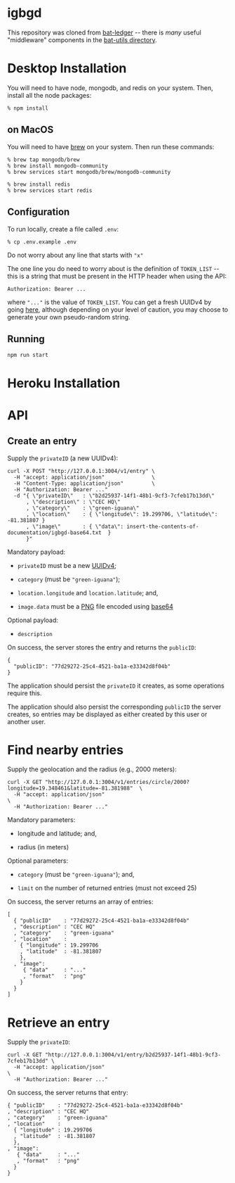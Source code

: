 # igbgd
This repository was cloned from [bat-ledger](https://github.com/brave-intl/bat-ledger) --
there is *many* useful "middleware" components in the [bat-utils directory](tree/master/bat-utils).

# Desktop Installation
You will need to have node, mongodb, and redis on your system.
Then, install all the node packages:

    % npm install

## on MacOS
You will need to have [brew](https://brew.sh/) on your system.
Then run these commands:

    % brew tap mongodb/brew
    % brew install mongodb-community
    % brew services start mongodb/brew/mongodb-community

    % brew install redis
    % brew services start redis

## Configuration
To run locally, create a file called `.env`:

    % cp .env.example .env

Do not worry about any line that starts with `"x"`

The one line you do need to worry about is the definition of `TOKEN_LIST` --
this is a string that must be present in the HTTP header when using the API:

    Authorization: Bearer ...
    
where `"..."` is the value of `TOKEN_LIST`.
You can get a fresh UUIDv4 by going [here](https://www.uuidgenerator.net/),
although depending on your level of caution,
you may choose to generate your own pseudo-random string.

## Running

    npm run start

# Heroku Installation

# API

## Create an entry

Supply the `privateID` (a new UUIDv4):

    curl -X POST "http://127.0.0.1:3004/v1/entry" \
      -H "accept: application/json"               \
      -H "Content-Type: application/json"         \
      -H "Authorization: Bearer ..."
      -d "{ \"privateID\"   : \"b2d25937-14f1-48b1-9cf3-7cfeb17b13dd\"
          , \"description\" : \"CEC HQ\"
          , \"category\"    : \"green-iguana\"
          , \"location\"    : { \"longitude\": 19.299706, \"latitude\": -81.381807 }
          , \"image\"       : { \"data\": insert-the-contents-of-documentation/igbgd-base64.txt  }
          }"

Mandatory payload:

- `privateID` must be a new [UUIDv4](https://en.wikipedia.org/wiki/Universally_unique_identifier#Version_4_(random));

- `category` (must be `"green-iguana"`);

- `location.longitude` and  `location.latitude`; and,

- `image.data` must be a [PNG](https://en.wikipedia.org/wiki/Portable_Network_Graphics) file encoded using
[base64](https://en.wikipedia.org/wiki/Base64)


Optional payload:

- `description`

On success,
the server stores the entry and returns the `publicID`:

    {
      "publicID": "77d29272-25c4-4521-ba1a-e33342d8f04b"
    }

The application should persist the `privateID` it creates,
as some operations require this.

The application should also persist the corresponding `publicID` the server creates,
so entries may be displayed as either created by this user or another user.

# Find nearby entries

Supply the geolocation and the radius (e.g., 2000 meters):

    curl -X GET "http://127.0.0.1:3004/v1/entries/circle/2000?longitude=19.348461&latitude=-81.381988"  \
      -H "accept: application/json"                                                                     \
      -H "Authorization: Bearer ..."

Mandatory parameters:

- longitude and latitude; and,

- radius (in meters)

Optional parameters:

- `category` (must be `"green-iguana"`); and,

- `limit` on the number of returned entries (must not exceed 25)

On success,
the server returns an array of entries:

    [
      { "publicID"    : "77d29272-25c4-4521-ba1a-e33342d8f04b"
      , "description" : "CEC HQ"
      , "category"    : "green-iguana"
      , "location"    :
        { "longitude" : 19.299706
        , "latitude"  : -81.381807
        },
      , "image":
         { "data"     : "..."
         , "format"   : "png"
        }
      }
    ]

# Retrieve an entry

Supply the `privateID`:

    curl -X GET "http://127.0.0.1:3004/v1/entry/b2d25937-14f1-48b1-9cf3-7cfeb17b13dd" \
      -H "accept: application/json"                                                   \
      -H "Authorization: Bearer ..."

On success,
the server returns that entry:

    { "publicID"    : "77d29272-25c4-4521-ba1a-e33342d8f04b"
    , "description" : "CEC HQ"
    , "category"    : "green-iguana"
    , "location"    :
      { "longitude" : 19.299706
      , "latitude"  : -81.381807
      },
    , "image":
       { "data"     : "..."
       , "format"   : "png"
      }
    }
